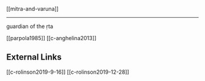 [[mitra-and-varuna]]

---


guardian of the ṛta

[[parpola1985]]
[[c-anghelina2013]]

## External Links
[[c-rolinson2019-9-16]]
[[c-rolinson2019-12-28]]